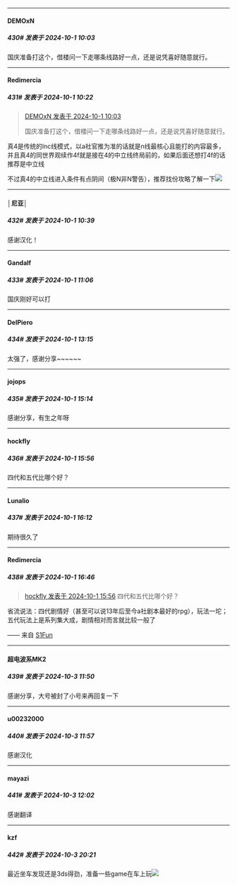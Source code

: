 ﻿
*****

####  DEMOxN  
##### 430#       发表于 2024-10-1 10:03

国庆准备打这个，借楼问一下走哪条线路好一点，还是说凭喜好随意就行。


*****

####  Redimercia  
##### 431#       发表于 2024-10-1 10:22

<blockquote><a href="httphttps://bbs.saraba1st.com/2b/forum.php?mod=redirect&amp;goto=findpost&amp;pid=66353244&amp;ptid=2195202" target="_blank">DEMOxN 发表于 2024-10-1 10:03</a>

国庆准备打这个，借楼问一下走哪条线路好一点，还是说凭喜好随意就行。</blockquote>
真4是传统的lnc线模式，以a社官推为准的话就是n线最核心且能打的内容最多，并且真4的同世界观续作4f就是接在4的中立线终局前的，如果后面还想打4f的话推荐是中立线

不过真4的中立线进入条件有点阴间（极N非N警告），推荐找份攻略了解一下<img src="https://static.saraba1st.com/image/smiley/face2017/068.png" referrerpolicy="no-referrer">


*****

####  │尼亚│  
##### 432#       发表于 2024-10-1 10:39

感谢汉化！


*****

####  Gandalf  
##### 433#       发表于 2024-10-1 11:06

国庆刚好可以打


*****

####  DelPiero  
##### 434#       发表于 2024-10-1 13:15

太强了，感谢分享~~~~~~


*****

####  jojops  
##### 435#       发表于 2024-10-1 15:14

感谢分享，有生之年呀


*****

####  hockfly  
##### 436#       发表于 2024-10-1 15:56

四代和五代比哪个好？


*****

####  Lunalio  
##### 437#       发表于 2024-10-1 16:12

期待很久了


*****

####  Redimercia  
##### 438#       发表于 2024-10-1 16:46

<blockquote><a href="httphttps://bbs.saraba1st.com/2b/forum.php?mod=redirect&amp;goto=findpost&amp;pid=66355421&amp;ptid=2195202" target="_blank">hockfly 发表于 2024-10-1 15:56</a>
四代和五代比哪个好？</blockquote>
省流说法：四代剧情好（甚至可以说13年后至今a社剧本最好的rpg），玩法一坨；
五代玩法上是系列集大成，剧情相对而言就比较一般了

—— 来自 [S1Fun](https://s1fun.koalcat.com)


*****

####  超电波系MK2  
##### 439#       发表于 2024-10-3 11:50

感谢分享，大号被封了小号来再回复一下


*****

####  u00232000  
##### 440#       发表于 2024-10-3 11:57

感谢汉化


*****

####  mayazi  
##### 441#       发表于 2024-10-3 12:02

感谢翻译


*****

####  kzf  
##### 442#       发表于 2024-10-3 20:21

最近坐车发现还是3ds得劲，准备一些game在车上玩<img src="https://static.saraba1st.com/image/smiley/face2017/032.png" referrerpolicy="no-referrer">

